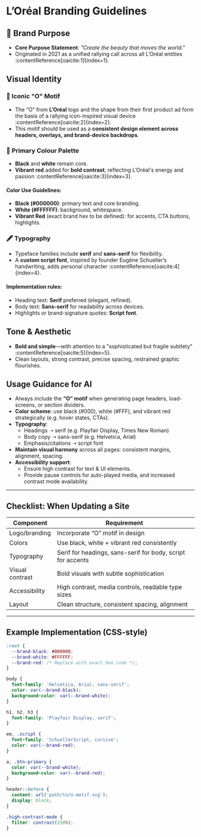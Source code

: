 # L’Oréal Branding Guidelines

## 🎯 Brand Purpose
- **Core Purpose Statement**: *"Create the beauty that moves the world."*  
- Originated in 2021 as a unified rallying call across all L’Oréal entities :contentReference[oaicite:1]{index=1}.

## Visual Identity

### 🔵 Iconic "O" Motif
- The “O” from **L’Oréal** logo and the shape from their first product ad form the basis of a rallying icon-inspired visual device :contentReference[oaicite:2]{index=2}.
- This motif should be used as a **consistent design element across headers, overlays, and brand-device backdrops**.

### 🎨 Primary Colour Palette
- **Black** and **white** remain core.  
- **Vibrant red** added for **bold contrast**, reflecting L’Oréal's energy and passion :contentReference[oaicite:3]{index=3}.

#### Color Use Guidelines:
- **Black (#000000)**: primary text and core branding.
- **White (#FFFFFF)**: background, whitespace.
- **Vibrant Red** (exact brand hex to be defined): for accents, CTA buttons, highlights.

### 🖋️ Typography
- Typeface families include **serif** and **sans-serif** for flexibility.
- A **custom script font**, inspired by founder Eugène Schueller’s handwriting, adds personal character :contentReference[oaicite:4]{index=4}.

#### Implementation rules:
- Heading text: **Serif** preferred (elegant, refined).
- Body text: **Sans-serif** for readability across devices.
- Highlights or brand-signature quotes: **Script font**.

## Tone & Aesthetic
- **Bold and simple**—with attention to a "sophisticated but fragile subtlety" :contentReference[oaicite:5]{index=5}.
- Clean layouts, strong contrast, precise spacing, restrained graphic flourishes.

## Usage Guidance for AI
- Always include the **“O” motif** when generating page headers, load-screens, or section dividers.
- **Color scheme**: use black (#000), white (#FFF), and vibrant red strategically (e.g. hover states, CTAs).
- **Typography**:
  - Headings ➝ serif (e.g. Playfair Display, Times New Roman)
  - Body copy ➝ sans-serif (e.g. Helvetica, Arial)
  - Emphasis/citations ➝ script font
- **Maintain visual harmony** across all pages: consistent margins, alignment, spacing.
- **Accessibility support**:
  - Ensure high contrast for text & UI elements.
  - Provide pause controls for auto-played media, and increased contrast mode availability.

---

## Checklist: When Updating a Site

| Component         | Requirement                                                                 |
|------------------|------------------------------------------------------------------------------|
| Logo/branding     | Incorporate “O” motif in design                                                 |
| Colors            | Use black, white + vibrant red consistently                                    |
| Typography        | Serif for headings, sans-serif for body, script for accents                   |
| Visual contrast   | Bold visuals with subtle sophistication                                       |
| Accessibility     | High contrast, media controls, readable type sizes                            |
| Layout            | Clean structure, consistent spacing, alignment                                |

---

## Example Implementation (CSS-style)

```css
:root {
  --brand-black: #000000;
  --brand-white: #FFFFFF;
  --brand-red: /* Replace with exact hex code */;
}

body {
  font-family: 'Helvetica, Arial, sans-serif';
  color: var(--brand-black);
  background-color: var(--brand-white);
}

h1, h2, h3 {
  font-family: 'Playfair Display, serif';
}

em, .script {
  font-family: 'SchuellerScript, cursive';
  color: var(--brand-red);
}

a, .btn-primary {
  color: var(--brand-white);
  background-color: var(--brand-red);
}

header::before {
  content: url('path/to/o-motif.svg');
  display: block;
}

.high-contrast-mode {
  filter: contrast(150%);
}

